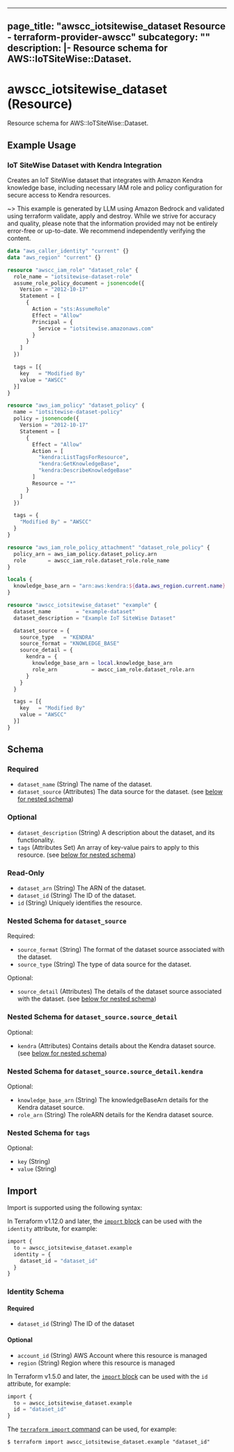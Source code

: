 
---
page_title: "awscc_iotsitewise_dataset Resource - terraform-provider-awscc"
subcategory: ""
description: |-
  Resource schema for AWS::IoTSiteWise::Dataset.
---

# awscc_iotsitewise_dataset (Resource)

Resource schema for AWS::IoTSiteWise::Dataset.

## Example Usage

### IoT SiteWise Dataset with Kendra Integration

Creates an IoT SiteWise dataset that integrates with Amazon Kendra knowledge base, including necessary IAM role and policy configuration for secure access to Kendra resources.

~> This example is generated by LLM using Amazon Bedrock and validated using terraform validate, apply and destroy. While we strive for accuracy and quality, please note that the information provided may not be entirely error-free or up-to-date. We recommend independently verifying the content.

```terraform
data "aws_caller_identity" "current" {}
data "aws_region" "current" {}

resource "awscc_iam_role" "dataset_role" {
  role_name = "iotsitewise-dataset-role"
  assume_role_policy_document = jsonencode({
    Version = "2012-10-17"
    Statement = [
      {
        Action = "sts:AssumeRole"
        Effect = "Allow"
        Principal = {
          Service = "iotsitewise.amazonaws.com"
        }
      }
    ]
  })

  tags = [{
    key   = "Modified By"
    value = "AWSCC"
  }]
}

resource "aws_iam_policy" "dataset_policy" {
  name = "iotsitewise-dataset-policy"
  policy = jsonencode({
    Version = "2012-10-17"
    Statement = [
      {
        Effect = "Allow"
        Action = [
          "kendra:ListTagsForResource",
          "kendra:GetKnowledgeBase",
          "kendra:DescribeKnowledgeBase"
        ]
        Resource = "*"
      }
    ]
  })

  tags = {
    "Modified By" = "AWSCC"
  }
}

resource "aws_iam_role_policy_attachment" "dataset_role_policy" {
  policy_arn = aws_iam_policy.dataset_policy.arn
  role       = awscc_iam_role.dataset_role.role_name
}

locals {
  knowledge_base_arn = "arn:aws:kendra:${data.aws_region.current.name}:${data.aws_caller_identity.current.account_id}:knowledgebase/example"
}

resource "awscc_iotsitewise_dataset" "example" {
  dataset_name        = "example-dataset"
  dataset_description = "Example IoT SiteWise Dataset"

  dataset_source = {
    source_type   = "KENDRA"
    source_format = "KNOWLEDGE_BASE"
    source_detail = {
      kendra = {
        knowledge_base_arn = local.knowledge_base_arn
        role_arn           = awscc_iam_role.dataset_role.arn
      }
    }
  }

  tags = [{
    key   = "Modified By"
    value = "AWSCC"
  }]
}
```

<!-- schema generated by tfplugindocs -->
## Schema

### Required

- `dataset_name` (String) The name of the dataset.
- `dataset_source` (Attributes) The data source for the dataset. (see [below for nested schema](#nestedatt--dataset_source))

### Optional

- `dataset_description` (String) A description about the dataset, and its functionality.
- `tags` (Attributes Set) An array of key-value pairs to apply to this resource. (see [below for nested schema](#nestedatt--tags))

### Read-Only

- `dataset_arn` (String) The ARN of the dataset.
- `dataset_id` (String) The ID of the dataset.
- `id` (String) Uniquely identifies the resource.

<a id="nestedatt--dataset_source"></a>
### Nested Schema for `dataset_source`

Required:

- `source_format` (String) The format of the dataset source associated with the dataset.
- `source_type` (String) The type of data source for the dataset.

Optional:

- `source_detail` (Attributes) The details of the dataset source associated with the dataset. (see [below for nested schema](#nestedatt--dataset_source--source_detail))

<a id="nestedatt--dataset_source--source_detail"></a>
### Nested Schema for `dataset_source.source_detail`

Optional:

- `kendra` (Attributes) Contains details about the Kendra dataset source. (see [below for nested schema](#nestedatt--dataset_source--source_detail--kendra))

<a id="nestedatt--dataset_source--source_detail--kendra"></a>
### Nested Schema for `dataset_source.source_detail.kendra`

Optional:

- `knowledge_base_arn` (String) The knowledgeBaseArn details for the Kendra dataset source.
- `role_arn` (String) The roleARN details for the Kendra dataset source.




<a id="nestedatt--tags"></a>
### Nested Schema for `tags`

Optional:

- `key` (String)
- `value` (String)

## Import

Import is supported using the following syntax:

In Terraform v1.12.0 and later, the [`import` block](https://developer.hashicorp.com/terraform/language/import) can be used with the `identity` attribute, for example:

```terraform
import {
  to = awscc_iotsitewise_dataset.example
  identity = {
    dataset_id = "dataset_id"
  }
}
```

<!-- schema generated by tfplugindocs -->
### Identity Schema

#### Required

- `dataset_id` (String) The ID of the dataset

#### Optional

- `account_id` (String) AWS Account where this resource is managed
- `region` (String) Region where this resource is managed

In Terraform v1.5.0 and later, the [`import` block](https://developer.hashicorp.com/terraform/language/import) can be used with the `id` attribute, for example:

```terraform
import {
  to = awscc_iotsitewise_dataset.example
  id = "dataset_id"
}
```

The [`terraform import` command](https://developer.hashicorp.com/terraform/cli/commands/import) can be used, for example:

```shell
$ terraform import awscc_iotsitewise_dataset.example "dataset_id"
```

